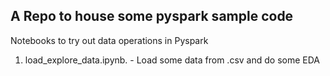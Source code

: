 ## A Repo to house some pyspark sample code 


Notebooks to try out data operations in Pyspark

1. load_explore_data.ipynb. - Load some data from .csv and do some EDA
